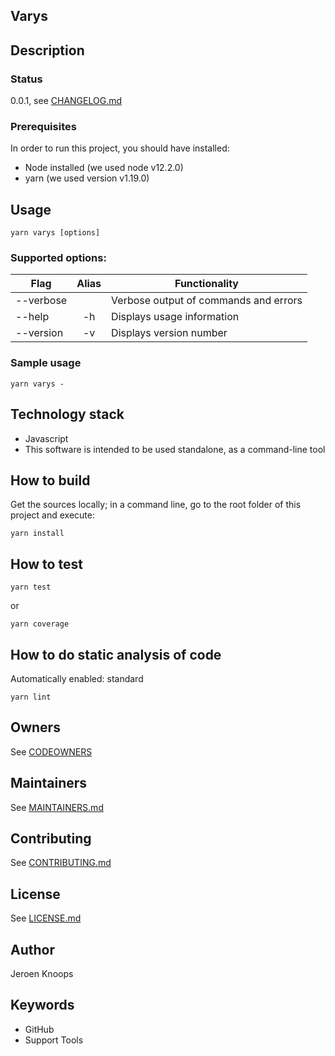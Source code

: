 ## Varys 

## Description

### Status
0.0.1, see [CHANGELOG.md](./CHANGELOG.md)

### Prerequisites
In order to run this project, you should have installed:
- Node installed (we used node v12.2.0)
- yarn  (we used version v1.19.0)

## Usage
```
yarn varys [options]
```

### Supported options:

| Flag                 | Alias | Functionality
| ---------------------|:-----:| -------------------------------------
| --verbose            |       | Verbose output of commands and errors
| --help               | -h    | Displays usage information
| --version            | -v    | Displays version number

### Sample usage
```
yarn varys -
```
## Technology stack
- Javascript
- This software is intended to be used standalone, as a command-line tool

## How to build
Get the sources locally; in a command line, go to the root folder of this project and execute:
```
yarn install
```
## How to test
```
yarn test
```
or 
```
yarn coverage
```

## How to do static analysis of code
Automatically enabled: standard
```
yarn lint
```

## Owners
See [CODEOWNERS](./CODEOWNERS)

## Maintainers
See [MAINTAINERS.md](./MAINTAINERS.md)

## Contributing
See [CONTRIBUTING.md](./CONTRIBUTING.md)

## License
See [LICENSE.md](./LICENSE.md)

## Author
Jeroen Knoops

## Keywords
- GitHub
- Support Tools
